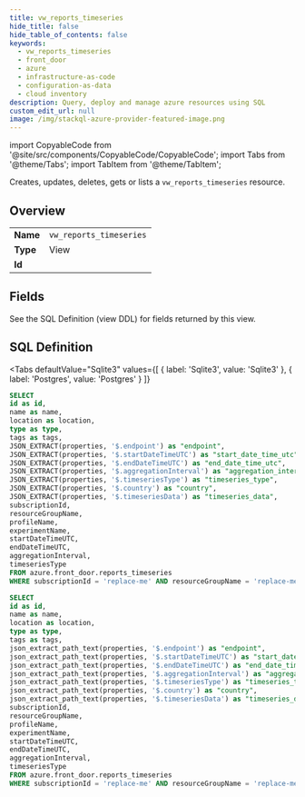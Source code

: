 ```yaml
--- 
title: vw_reports_timeseries
hide_title: false
hide_table_of_contents: false
keywords:
  - vw_reports_timeseries
  - front_door
  - azure
  - infrastructure-as-code
  - configuration-as-data
  - cloud inventory
description: Query, deploy and manage azure resources using SQL
custom_edit_url: null
image: /img/stackql-azure-provider-featured-image.png
---
```


import CopyableCode from '@site/src/components/CopyableCode/CopyableCode';
import Tabs from '@theme/Tabs';
import TabItem from '@theme/TabItem';

Creates, updates, deletes, gets or lists a <code>vw_reports_timeseries</code> resource.

## Overview
<table><tbody>
<tr><td><b>Name</b></td><td><code>vw_reports_timeseries</code></td></tr>
<tr><td><b>Type</b></td><td>View</td></tr>
<tr><td><b>Id</b></td><td><CopyableCode code="azure.front_door.vw_reports_timeseries" /></td></tr>
</tbody></table>

## Fields

See the SQL Definition (view DDL) for fields returned by this view.

## SQL Definition

<Tabs
defaultValue="Sqlite3"
values={[
{ label: 'Sqlite3', value: 'Sqlite3' },
{ label: 'Postgres', value: 'Postgres' }
]}
>
<TabItem value="Sqlite3">

```sql
SELECT
id as id,
name as name,
location as location,
type as type,
tags as tags,
JSON_EXTRACT(properties, '$.endpoint') as "endpoint",
JSON_EXTRACT(properties, '$.startDateTimeUTC') as "start_date_time_utc",
JSON_EXTRACT(properties, '$.endDateTimeUTC') as "end_date_time_utc",
JSON_EXTRACT(properties, '$.aggregationInterval') as "aggregation_interval",
JSON_EXTRACT(properties, '$.timeseriesType') as "timeseries_type",
JSON_EXTRACT(properties, '$.country') as "country",
JSON_EXTRACT(properties, '$.timeseriesData') as "timeseries_data",
subscriptionId,
resourceGroupName,
profileName,
experimentName,
startDateTimeUTC,
endDateTimeUTC,
aggregationInterval,
timeseriesType
FROM azure.front_door.reports_timeseries
WHERE subscriptionId = 'replace-me' AND resourceGroupName = 'replace-me' AND profileName = 'replace-me' AND experimentName = 'replace-me' AND startDateTimeUTC = 'replace-me' AND endDateTimeUTC = 'replace-me' AND aggregationInterval = 'replace-me' AND timeseriesType = 'replace-me';
```

</TabItem>
<TabItem value="Postgres">

```sql
SELECT
id as id,
name as name,
location as location,
type as type,
tags as tags,
json_extract_path_text(properties, '$.endpoint') as "endpoint",
json_extract_path_text(properties, '$.startDateTimeUTC') as "start_date_time_utc",
json_extract_path_text(properties, '$.endDateTimeUTC') as "end_date_time_utc",
json_extract_path_text(properties, '$.aggregationInterval') as "aggregation_interval",
json_extract_path_text(properties, '$.timeseriesType') as "timeseries_type",
json_extract_path_text(properties, '$.country') as "country",
json_extract_path_text(properties, '$.timeseriesData') as "timeseries_data",
subscriptionId,
resourceGroupName,
profileName,
experimentName,
startDateTimeUTC,
endDateTimeUTC,
aggregationInterval,
timeseriesType
FROM azure.front_door.reports_timeseries
WHERE subscriptionId = 'replace-me' AND resourceGroupName = 'replace-me' AND profileName = 'replace-me' AND experimentName = 'replace-me' AND startDateTimeUTC = 'replace-me' AND endDateTimeUTC = 'replace-me' AND aggregationInterval = 'replace-me' AND timeseriesType = 'replace-me';
```

</TabItem>
</Tabs>
